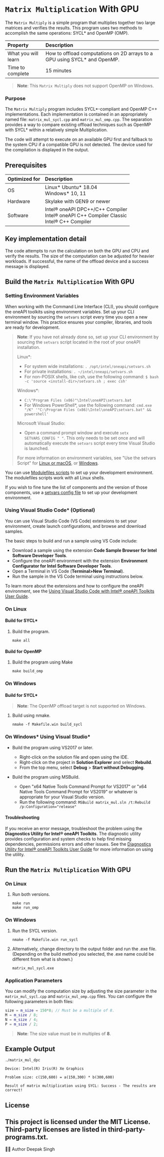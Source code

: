 ﻿# `Matrix Multiplication` With GPU
The `Matrix Multiply` is a simple program that multiplies together two large matrices and verifies the results. This program uses two methods to accomplish the same operations: SYCL* and OpenMP (OMP).

| Property                   | Description
|:---                        |:---
| What you will learn        | How to offload computations on 2D arrays to a GPU using SYCL* and OpenMP.
| Time to complete           | 15 minutes

> **Note**: This `Matrix Multiply`  does not support OpenMP on Windows.

### Purpose

The `Matrix Multiply`  program includes SYCL*-compliant and OpenMP C++ implementations. Each implementation is contained in an appropriately named file: `matrix_mul_sycl.cpp` and `matrix_mul_omp.cpp`. The separation provides a way to compare existing offload techniques such as OpenMP with SYCL* within a relatively simple Multiplication.

The code will attempt to execute on an available GPU first and fallback to the system CPU if a compatible GPU is not detected. The device used for the compilation is displayed in the output.

## Prerequisites

| Optimized for                     | Description
|:---                               |:---
| OS                                | Linux* Ubuntu* 18.04 <br> Windows* 10, 11
| Hardware                          | Skylake with GEN9 or newer
| Software                          | Intel&reg; oneAPI DPC++/C++ Compiler  <br> Intel&reg; oneAPI C++ Compiler Classic <br> Intel&reg; C++ Compiler


## Key implementation detail

The code attempts to run the calculation on both the GPU and CPU and verify the results. The size of the computation can be adjusted for heavier workloads. If successful, the name of the offload device and a success message is displayed.

## Build the `Matrix Multiplication` With GPU

### Setting Environment Variables
When working with the Command Line Interface (CLI), you should configure the oneAPI toolkits using environment variables. Set up your CLI environment by sourcing the `setvars` script every time you open a new terminal window. This practice ensures your compiler, libraries, and tools are ready for development.

> **Note**: If you have not already done so, set up your CLI environment by sourcing the `setvars` script located in the root of your oneAPI installation.
>
> Linux*:
> - For system wide installations: `. /opt/intel/oneapi/setvars.sh`
> - For private installations: `. ~/intel/oneapi/setvars.sh`
> - For non-POSIX shells, like csh, use the following command: `$ bash -c 'source <install-dir>/setvars.sh ; exec csh'`
>
> Windows*:
> - `C:\"Program Files (x86)"\Intel\oneAPI\setvars.bat`
> - For Windows PowerShell*, use the following command: `cmd.exe "/K" '"C:\Program Files (x86)\Intel\oneAPI\setvars.bat" && powershell'`
>
> Microsoft Visual Studio:
> - Open a command prompt window and execute `setx SETVARS_CONFIG " "`. This only needs to be set once and will automatically execute the `setvars` script every time Visual Studio is launched.
>
>For more information on environment variables, see "Use the setvars Script" for [Linux or macOS](https://www.intel.com/content/www/us/en/develop/documentation/oneapi-programming-guide/top/oneapi-development-environment-setup/use-the-setvars-script-with-linux-or-macos.html), or [Windows](https://www.intel.com/content/www/us/en/develop/documentation/oneapi-programming-guide/top/oneapi-development-environment-setup/use-the-setvars-script-with-windows.html).

You can use [Modulefiles scripts](https://www.intel.com/content/www/us/en/develop/documentation/oneapi-programming-guide/top/oneapi-development-environment-setup/use-modulefiles-with-linux.html) to set up your development environment. The modulefiles scripts work with all Linux shells.

If you wish to fine tune the list of components and the version of those components, use
a [setvars config file](https://www.intel.com/content/www/us/en/develop/documentation/oneapi-programming-guide/top/oneapi-development-environment-setup/use-the-setvars-script-with-linux-or-macos/use-a-config-file-for-setvars-sh-on-linux-or-macos.html) to set up your development environment.

### Using Visual Studio Code* (Optional)

You can use Visual Studio Code (VS Code) extensions to set your environment, create launch configurations,
and browse and download samples.

The basic steps to build and run a sample using VS Code include:
 - Download a sample using the extension **Code Sample Browser for Intel Software Developer Tools**.
 - Configure the oneAPI environment with the extension **Environment Configurator for Intel Software Developer Tools**.
 - Open a Terminal in VS Code (**Terminal>New Terminal**).
 - Run the sample in the VS Code terminal using instructions below.

To learn more about the extensions and how to configure the oneAPI environment, see the
[Using Visual Studio Code with Intel® oneAPI Toolkits User Guide](https://software.intel.com/content/www/us/en/develop/documentation/using-vs-code-with-intel-oneapi/top.html).

### On Linux
#### Build for SYCL*
1. Build the program.
   ```
   make all
   ```

#### Build for OpenMP
1. Build the program using Make
   ```
   make build_omp
   ```

### On Windows

#### Build for SYCL*
> **Note**: The OpenMP offload target is not supported on Windows.

1. Build using nmake.
   ```
   nmake -f Makefile.win build_sycl
   ```
### On Windows* Using Visual Studio*
- Build the program using VS2017 or later.
    - Right-click on the solution file and open using the IDE.
    - Right-click on the project in **Solution Explorer** and select **Rebuild**.
    - From the top menu, select **Debug** > **Start without Debugging**.

- Build the program using MSBuild.
     - Open "x64 Native Tools Command Prompt for VS2017" or "x64 Native Tools Command Prompt for VS2019" or whatever is appropriate for your Visual Studio version.
     - Run the following command: `MSBuild matrix_mul.sln /t:Rebuild /p:Configuration="release"`

#### Troubleshooting
If you receive an error message, troubleshoot the problem using the **Diagnostics Utility for Intel® oneAPI Toolkits**. The diagnostic utility provides configuration and system checks to help find missing dependencies, permissions errors and other issues. See the [Diagnostics Utility for Intel&reg; oneAPI Toolkits User Guide](https://www.intel.com/content/www/us/en/develop/documentation/diagnostic-utility-user-guide/top.html) for more information on using the utility.

## Run the `Matrix Multiplication` With GPU

### On Linux
1. Run both versions.
   ```
   make run
   make run_omp
   ```
### On Windows
1. Run the SYCL version.
   ```
   nmake -f Makefile.win run_sycl
   ```
2. Alternatively, change directory to the output folder and run the .exe file. (Depending on the build method you selected, the .exe name could be different from what is shown.)
   ```
   matrix_mul_sycl.exe
   ```

### Application Parameters
You can modify the computation size by adjusting the size parameter in the `matrix_mul_sycl.cpp` and `matrix_mul_omp.cpp` files. You can configure the following parameters in both files:
```C++
size = m_size = 150*8; // Must be a multiple of 8.
M = m_size / 8;
N = m_size / 4;
P = m_size / 2;
```
> **Note**: The size value must be in multiples of **8**.

## Example Output
```
./matrix_mul_dpc

Device: Intel(R) Iris(R) Xe Graphics

Problem size: c(150,600) = a(150,300) * b(300,600)

Result of matrix multiplication using SYCL: Success - The results are correct!
```

## License
This project is licensed under the MIT License.
Third-party licenses are listed in third-party-programs.txt.
---
🙋‍♂️ Author
Deepak Singh
